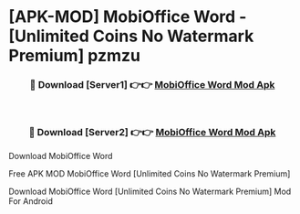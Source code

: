 # [APK-MOD] MobiOffice  Word - [Unlimited Coins No Watermark Premium] pzmzu



<div align="center">
<h3>🔴 Download [Server1] 👉👉 <a href="https://momento.my/?title=MobiOffice__Word">MobiOffice  Word Mod Apk</a></h3><br>

<h3>🔴 Download [Server2] 👉👉 <a href="https://momento.my/?title=MobiOffice__Word">MobiOffice  Word Mod Apk</a></h3>
</div>



Download MobiOffice  Word 

Free APK MOD MobiOffice  Word [Unlimited Coins No Watermark Premium]

Download MobiOffice  Word [Unlimited Coins No Watermark Premium] Mod For Android
